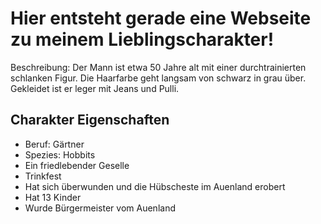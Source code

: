 # Hier entsteht gerade eine Webseite zu meinem Lieblingscharakter!

Beschreibung:
Der Mann ist etwa 50 Jahre alt mit einer durchtrainierten schlanken Figur.
Die Haarfarbe geht langsam von schwarz in grau über. Gekleidet ist er 
leger mit Jeans und Pulli.

## Charakter Eigenschaften

* Beruf: Gärtner
* Spezies: Hobbits
* Ein friedlebender Geselle
* Trinkfest
* Hat sich überwunden und die Hübscheste im Auenland erobert
* Hat 13 Kinder
* Wurde Bürgermeister vom Auenland
